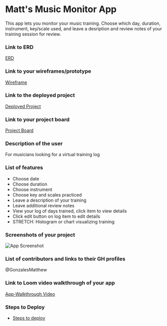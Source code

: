 # Matt's Music Monitor App
This app lets you monitor your music training. Choose which day, duration, instrument, key/scale used, and leave a desription and review notes of your training session for review.
### Link to ERD
  [ERD](https://dbdiagram.io/d/604d0f78fcdcb6230b240157)
### Link to your wireframes/prototype
  [Wireframe](https://www.figma.com/file/fgmKnToAG9vPIJkxl7Ikf5/Untitled?node-id=0%3A1)
### Link to the deployed project
  [Deployed Project]()
### Link to your project board
  [Project Board]()
### Description of the user
  For musicians looking for a virtual training log
### List of features                                                
  - Choose date
  - Choose duration
  - Choose instrument
  - Choose key and scales practiced
  - Leave a description of your training
  - Leave additional review notes
  - View your log of days trained, click item to view details
  - Click edit button on log item to edit details
  - STRETCH: Histogram or chart visualizing training
### Screenshots of your project
![App Screenshot]()
### List of contributors and links to their GH profiles
@GonzalesMatthew
### Link to Loom video walkthrough of your app
[App-Walkthrough Video]()

### Steps to Deploy
- [Steps to deploy](https://github.com/nss-nightclass-projects/REACT-Deployment-Netlify)
